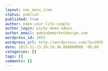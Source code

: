 ```yaml
---
layout: nav_menu_item
status: publish
published: true
author: make-your-life-simple
author_login: picky-demo-admin
author_email: admin@emarketdesign.com
wordpress_id: 2055
wordpress_url: http://wordpressc.com/?p=2055
date: 2013-11-13 20:16:38.000000000 -05:00
categories: []
tags: []
comments: []
---
```

 
